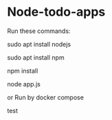 # Node-todo-apps
Run these commands:

sudo apt install nodejs

sudo apt install npm

npm install

node app.js

or Run by docker compose

test
